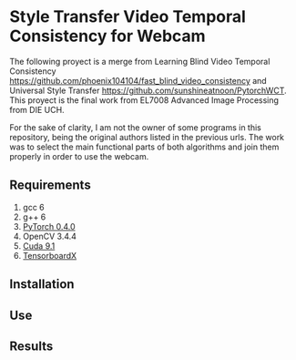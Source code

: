 # Style Transfer Video Temporal Consistency for Webcam

The following proyect is a merge from Learning Blind Video Temporal Consistency https://github.com/phoenix104104/fast_blind_video_consistency and Universal Style Transfer https://github.com/sunshineatnoon/PytorchWCT. This proyect is the final work from EL7008 Advanced Image Processing from DIE UCH.

For the sake of clarity, I am not the owner of some programs in this repository, being the original authors listed in the previous urls. The work was to select the main functional parts of both algorithms and join them properly in order to use the webcam.

## Requirements
1. gcc 6
2. g++ 6
3. [PyTorch 0.4.0](https://pytorch.org/get-started/previous-versions/)
4. OpenCV 3.4.4
5. [Cuda 9.1](https://developer.nvidia.com/cuda-91-download-archive)
6. [TensorboardX](https://www.google.com)

## Installation

## Use

## Results 
